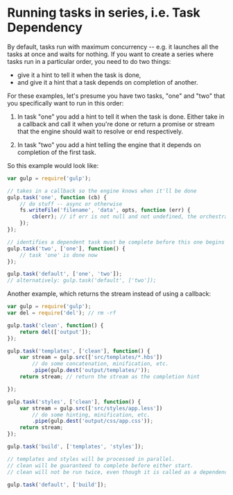 # Running tasks in series, i.e. Task Dependency

By default, tasks run with maximum concurrency -- e.g. it launches all the tasks at once and waits for nothing. If you want to create a series where tasks run in a particular order, you need to do two things:

- give it a hint to tell it when the task is done,
- and give it a hint that a task depends on completion of another.

For these examples, let's presume you have two tasks, "one" and "two" that you specifically want to run in this order:

1. In task "one" you add a hint to tell it when the task is done. Either take in a callback and call it when you're done or return a promise or stream that the engine should wait to resolve or end respectively.

2. In task "two" you add a hint telling the engine that it depends on completion of the first task.

So this example would look like:

```js
var gulp = require('gulp');

// takes in a callback so the engine knows when it'll be done
gulp.task('one', function (cb) {
    // do stuff -- async or otherwise
    fs.writeFile('filename', 'data', opts, function (err) {
        cb(err); // if err is not null and not undefined, the orchestration will stop, and 'two' will not run
    });
});

// identifies a dependent task must be complete before this one begins
gulp.task('two', ['one'], function() {
    // task 'one' is done now
});

gulp.task('default', ['one', 'two']);
// alternatively: gulp.task('default', ['two']);
```

Another example, which returns the stream instead of using a callback:

```js
var gulp = require('gulp');
var del = require('del'); // rm -rf

gulp.task('clean', function() {
    return del(['output']);
});

gulp.task('templates', ['clean'], function() {
    var stream = gulp.src(['src/templates/*.hbs'])
        // do some concatenation, minification, etc.
        .pipe(gulp.dest('output/templates/'));
    return stream; // return the stream as the completion hint

});

gulp.task('styles', ['clean'], function() {
    var stream = gulp.src(['src/styles/app.less'])
        // do some hinting, minification, etc.
        .pipe(gulp.dest('output/css/app.css'));
    return stream;
});

gulp.task('build', ['templates', 'styles']);

// templates and styles will be processed in parallel.
// clean will be guaranteed to complete before either start.
// clean will not be run twice, even though it is called as a dependency twice.

gulp.task('default', ['build']);
```
